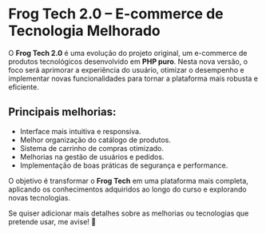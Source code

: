 # Frog Tech 2.0 – E-commerce de Tecnologia Melhorado

O **Frog Tech 2.0** é uma evolução do projeto original, um e-commerce de produtos tecnológicos desenvolvido em **PHP puro**. Nesta nova versão, o foco será aprimorar a experiência do usuário, otimizar o desempenho e implementar novas funcionalidades para tornar a plataforma mais robusta e eficiente.

## Principais melhorias:

- Interface mais intuitiva e responsiva.
- Melhor organização do catálogo de produtos.
- Sistema de carrinho de compras otimizado.
- Melhorias na gestão de usuários e pedidos.
- Implementação de boas práticas de segurança e performance.

O objetivo é transformar o **Frog Tech** em uma plataforma mais completa, aplicando os conhecimentos adquiridos ao longo do curso e explorando novas tecnologias.

Se quiser adicionar mais detalhes sobre as melhorias ou tecnologias que pretende usar, me avise! 🚀
